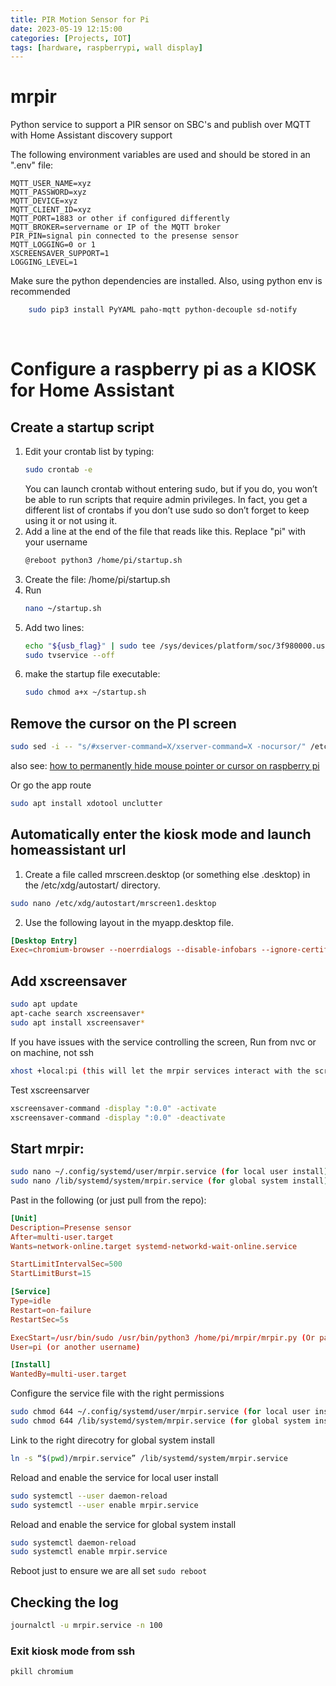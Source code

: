 ```yaml
---
title: PIR Motion Sensor for Pi
date: 2023-05-19 12:15:00
categories: [Projects, IOT]
tags: [hardware, raspberrypi, wall display]
---
```



# mrpir
Python service to support a PIR sensor on SBC's and publish over MQTT with Home Assistant discovery support

The following environment variables are used and should be stored in an ".env" file:

    MQTT_USER_NAME=xyz
    MQTT_PASSWORD=xyz
    MQTT_DEVICE=xyz
    MQTT_CLIENT_ID=xyz
    MQTT_PORT=1883 or other if configured differently
    MQTT_BROKER=servername or IP of the MQTT broker
    PIR_PIN=signal pin connected to the presense sensor
    MQTT_LOGGING=0 or 1 
    XSCREENSAVER_SUPPORT=1
    LOGGING_LEVEL=1


Make sure the python dependencies are installed. Also, using python env is recommended
``` sh
    sudo pip3 install PyYAML paho-mqtt python-decouple sd-notify
```
<br>

# Configure a raspberry pi as a KIOSK for Home Assistant
## Create a startup script
1. Edit your crontab list by typing:
    ``` sh
    sudo crontab -e
    ```
    You can launch crontab without entering sudo, but if you do, you won’t be able to run scripts that require admin privileges. In fact, you get a different list of crontabs if you don’t use sudo so don’t forget to keep using it or not using it.
2. Add a line at the end of the file that reads like this. Replace "pi" with your username
    ``` sh
    @reboot python3 /home/pi/startup.sh
    ```
3. Create the file: /home/pi/startup.sh
4. Run 
    ``` sh
    nano ~/startup.sh
    ```
5. Add two lines: 
    ``` sh
    echo "${usb_flag}" | sudo tee /sys/devices/platform/soc/3f980000.usb/buspower >/dev/null
    sudo tvservice --off
    ```
6. make the startup file executable: 
    ``` sh 
    sudo chmod a+x ~/startup.sh
    ```
## Remove the cursor on the PI screen
``` sh
sudo sed -i -- "s/#xserver-command=X/xserver-command=X -nocursor/" /etc/lightdm/lightdm.conf
```
also see: [how to permanently hide mouse pointer or cursor on raspberry pi](https://raspberrypi.stackexchange.com/questions/53127/how-to-permanently-hide-mouse-pointer-or-cursor-on-raspberry-pi/53813#53813)

Or go the app route
``` sh
sudo apt install xdotool unclutter
```
## Automatically enter the kiosk mode and launch homeassistant url
1. Create a file called mrscreen.desktop (or something else .desktop) in the /etc/xdg/autostart/ directory.
``` bash
sudo nano /etc/xdg/autostart/mrscreen1.desktop
```
2. Use the following layout in the myapp.desktop file. 
``` toml
[Desktop Entry]
Exec=chromium-browser --noerrdialogs --disable-infobars --ignore-certificate-errors --kiosk https://homeassistant.mjsquared.net
```

## Add xscreensaver
``` sh
sudo apt update
apt-cache search xscreensaver*
sudo apt install xscreensaver*
```
If you have issues with the service controlling the screen, Run from nvc or on machine, not ssh
``` sh
xhost +local:pi (this will let the mrpir services interact with the screensaver)
```
Test xscreensarver
``` sh
xscreensaver-command -display ":0.0" -activate
xscreensaver-command -display ":0.0" -deactivate
```
## Start mrpir:
``` sh
sudo nano ~/.config/systemd/user/mrpir.service (for local user install)
sudo nano /lib/systemd/system/mrpir.service (for global system install)
```
Past in the following (or just pull from the repo):
``` toml
[Unit]
Description=Presense sensor
After=multi-user.target
Wants=network-online.target systemd-networkd-wait-online.service

StartLimitIntervalSec=500
StartLimitBurst=15

[Service]
Type=idle
Restart=on-failure
RestartSec=5s

ExecStart=/usr/bin/sudo /usr/bin/python3 /home/pi/mrpir/mrpir.py (Or path to where you installed the service)
User=pi (or another username)

[Install]
WantedBy=multi-user.target
```
Configure the service file with the right permissions
``` sh
sudo chmod 644 ~/.config/systemd/user/mrpir.service (for local user install)
sudo chmod 644 /lib/systemd/system/mrpir.service (for global system install)
```

Link to the right direcotry for global system install
``` sh
ln -s “$(pwd)/mrpir.service” /lib/systemd/system/mrpir.service
```
Reload and enable the service for local user install
``` sh
sudo systemctl --user daemon-reload
sudo systemctl --user enable mrpir.service
```
Reload and enable the service for global system install
``` sh
sudo systemctl daemon-reload
sudo systemctl enable mrpir.service
```
Reboot just to ensure we are all set
```sudo reboot```

## Checking the log
``` sh
journalctl -u mrpir.service -n 100
```

### Exit kiosk mode from ssh
``` sh
pkill chromium
```
